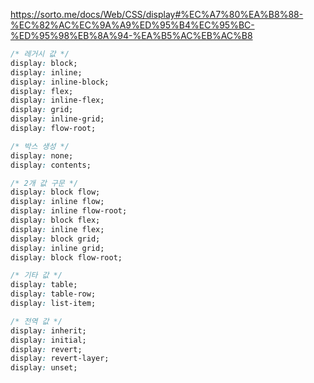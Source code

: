 https://sorto.me/docs/Web/CSS/display#%EC%A7%80%EA%B8%88-%EC%82%AC%EC%9A%A9%ED%95%B4%EC%95%BC-%ED%95%98%EB%8A%94-%EA%B5%AC%EB%AC%B8

```css
/* 레거시 값 */
display: block;
display: inline;
display: inline-block;
display: flex;
display: inline-flex;
display: grid;
display: inline-grid;
display: flow-root;

/* 박스 생성 */
display: none;
display: contents;

/* 2개 값 구문 */
display: block flow;
display: inline flow;
display: inline flow-root;
display: block flex;
display: inline flex;
display: block grid;
display: inline grid;
display: block flow-root;

/* 기타 값 */
display: table;
display: table-row;
display: list-item;

/* 전역 값 */
display: inherit;
display: initial;
display: revert;
display: revert-layer;
display: unset;
```
